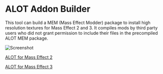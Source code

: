 # ALOT Addon Builder

This tool can build a MEM (Mass Effect Modder) package to install high resolution textures for Mass Effect 2 and 3. It compiles mods by third party users who did not grant permission to include their files in the precompiled ALOT MEM package.

![Screenshot](http://i.imgur.com/Bz0Ungb.png)

[ALOT for Mass Effect 2](http://www.nexusmods.com/masseffect2/mods/68)

[ALOT for Mass Effect 3](http://www.nexusmods.com/masseffect3/mods/363)
